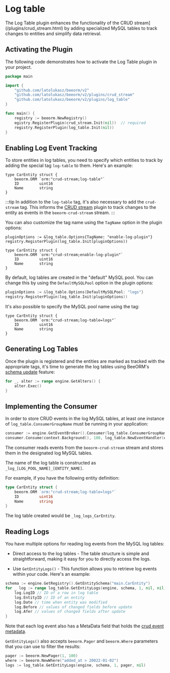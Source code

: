 # Log table

The Log Table plugin enhances the functionality of the CRUD stream](/plugins/crud_stream.html) by adding specialized MySQL tables to track changes to entities and simplify data retrieval.

## Activating the Plugin

The following code demonstrates how to activate the Log Table plugin in your project.

```go
package main

import {
    "github.com/latolukasz/beeorm/v2"
    "github.com/latolukasz/beeorm/v2/plugins/crud_stream"
    "github.com/latolukasz/beeorm/v2/plugins/log_table"
}

func main() {
    registry := beeorm.NewRegistry()
    egistry.RegisterPlugin(crud_stream.Init(nil))  // required
    registry.RegisterPlugin(log_table.Init(nil)) 
} 
```

## Enabling Log Event Tracking

To store entities in log tables, you need to specify which entities to track by adding the special tag `log-table` to them. Here's an example:

```go{2}
type CarEntity struct {
    beeorm.ORM `orm:"crud-stream;log-table"`
    ID         uint16
    Name       string
}
```

:::tip
In addition to the `log-table` tag, it's also necessary to add the `crud-stream` tag. This informs the [CRUD stream](/plugins/crud_stream.html) plugin to track changes to the entity as events in the `beeorm-crud-stream` stream.
:::

You can also customize the tag name using the `TagName` option in the plugin options:

```go{1,5}
pluginOptions := &log_table.Options{TagName: "enable-log-plugin"}
registry.RegisterPlugin(log_table.Init(pluginOptions)) 

type CarEntity struct {
    beeorm.ORM `orm:"crud-stream;enable-log-plugin"`
    ID         uint16
    Name       string
}
```

By default, log tables are created in the "default" MySQL pool. You can change this by using the `DefaultMySQLPool` option in the plugin options:
```go
pluginOptions := &log_table.Options{DefaultMySQLPool: "logs"}
registry.RegisterPlugin(log_table.Init(pluginOptions)) 
```

It's also possible to specify the MySQL pool name using the tag:

```go{2}
type CarEntity struct {
    beeorm.ORM `orm:"crud-stream;log-table=logs"`
    ID         uint16
    Name       string
}
```

## Generating Log Tables

Once the plugin is registered and the entities are marked as tracked with the appropriate tags, it's time to generate the log tables using BeeORM's [schema update](/guide/schema_update.html#schema-update) feature:

```go
for _, alter := range engine.GetAlters() {
    alter.Exec()
}
```

## Implementing the Consumer

In order to store CRUD events in the log MySQL tables, at least one instance of `log_table.ConsumerGroupName` must be running in your application:

```go
consumer := engine.GetEventBroker().Consumer(log_table.ConsumerGroupName)
consumer.Consume(context.Background(), 100, log_table.NewEventHandler(engine))
```

The consumer reads events from the `beeorm-crud-stream` stream and stores them in the designated log MySQL tables.

The name of the log table is constructed as `_log_[LOG_POOL_NAME]_[ENTITY_NAME]`.

For example, if you have the following entity definition:

```go
type CarEntity struct {
    beeorm.ORM `orm:"crud-stream;log-table=logs"`
    ID         uint16
    Name       string
}
```

The log table created would be `_log_logs_CarEntity`.

## Reading Logs

You have multiple options for reading log events from the MySQL log tables:

 * Direct access to the log tables - The table structure is simple and straightforward, making it easy for you to directly access the logs.

 * Use `GetEntityLogs()` - This function allows you to retrieve log events within your code. Here's an example:

```go
schema := engine.GetRegistry().GetEntitySchema("main.CarEntity")
for _ log := range log_table.GetEntityLogs(engine, schema, 1, nil, nil) {
    log.LogID // ID of a row in log table
    log.EntityID // ID of an entity
    log.Date // time when entity was modified
    log.Before // values of changed fields before update
    log.Afer // values of changed fields after update
}
```

Note that each log event also has a MetaData field that holds the [crud event metadata](/plugins/crud_stream.html#storing-additional-metadata-in-crud-events).

`GetEntityLogs()` also accepts `beeorm.Pager` and `beeorm.Where` parameters that you can use to filter the results:

```go
pager := beeorm.NewPager(1, 100)
where := beeorm.NewWhere("added_at > 20022-01-02")
logs := log_table.GetEntityLogs(engine, schema, 1, pager, nil)
```